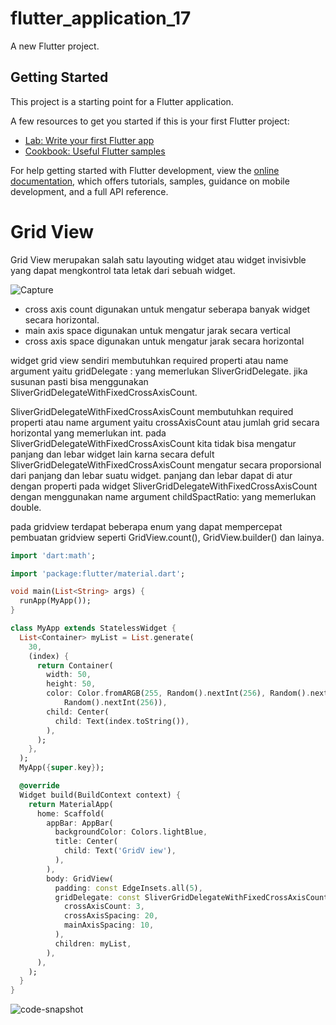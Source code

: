 # flutter_application_17

A new Flutter project.

## Getting Started

This project is a starting point for a Flutter application.

A few resources to get you started if this is your first Flutter project:

- [Lab: Write your first Flutter app](https://docs.flutter.dev/get-started/codelab)
- [Cookbook: Useful Flutter samples](https://docs.flutter.dev/cookbook)

For help getting started with Flutter development, view the
[online documentation](https://docs.flutter.dev/), which offers tutorials,
samples, guidance on mobile development, and a full API reference.

# Grid View

Grid View merupakan salah satu layouting widget atau widget invisivble yang dapat mengkontrol tata letak dari sebuah widget.

![Capture](https://github.com/appworkspaceRM/widget-grid-view/assets/135511281/50953832-f19e-496e-8682-bb24f999568e)


- cross axis count digunakan untuk mengatur seberapa banyak widget secara horizontal.
- main axis space digunakan untuk mengatur jarak secara vertical
- cross axis space digunakan untuk mengatur jarak secara horizontal

widget grid view sendiri membutuhkan required properti atau name argument yaitu gridDelegate : yang memerlukan SliverGridDelegate. jika susunan pasti bisa menggunakan SliverGridDelegateWithFixedCrossAxisCount.

SliverGridDelegateWithFixedCrossAxisCount membutuhkan required properti atau name argument yaitu crossAxisCount atau jumlah grid secara horizontal yang memerlukan int. pada SliverGridDelegateWithFixedCrossAxisCount kita tidak bisa mengatur panjang dan lebar widget lain karna secara defult SliverGridDelegateWithFixedCrossAxisCount mengatur secara proporsional dari panjang dan lebar suatu widget. panjang dan lebar dapat di atur dengan properti pada widget SliverGridDelegateWithFixedCrossAxisCount dengan menggunakan name argument childSpactRatio: yang memerlukan double.

pada gridview terdapat beberapa enum yang dapat mempercepat pembuatan gridview seperti GridView.count(), GridView.builder() dan lainya.
```dart
import 'dart:math';

import 'package:flutter/material.dart';

void main(List<String> args) {
  runApp(MyApp());
}

class MyApp extends StatelessWidget {
  List<Container> myList = List.generate(
    30,
    (index) {
      return Container(
        width: 50,
        height: 50,
        color: Color.fromARGB(255, Random().nextInt(256), Random().nextInt(256),
            Random().nextInt(256)),
        child: Center(
          child: Text(index.toString()),
        ),
      );
    },
  );
  MyApp({super.key});

  @override
  Widget build(BuildContext context) {
    return MaterialApp(
      home: Scaffold(
        appBar: AppBar(
          backgroundColor: Colors.lightBlue,
          title: Center(
            child: Text('GridV iew'),
          ),
        ),
        body: GridView(
          padding: const EdgeInsets.all(5),
          gridDelegate: const SliverGridDelegateWithFixedCrossAxisCount(
            crossAxisCount: 3,
            crossAxisSpacing: 20,
            mainAxisSpacing: 10,
          ),
          children: myList,
        ),
      ),
    );
  }
}

```
![code-snapshot](https://github.com/appworkspaceRM/widget-grid-view/assets/135511281/2b4a4b1e-cefa-4786-ab6c-1b0c09bb2f56)

